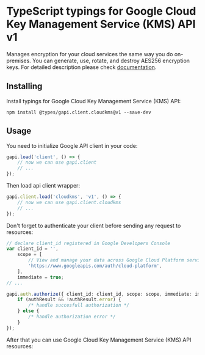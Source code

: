 # TypeScript typings for Google Cloud Key Management Service (KMS) API v1

Manages encryption for your cloud services the same way you do on-premises. You can generate, use, rotate, and destroy AES256 encryption keys.
For detailed description please check [documentation](https://cloud.google.com/kms/).

## Installing

Install typings for Google Cloud Key Management Service (KMS) API:

```
npm install @types/gapi.client.cloudkms@v1 --save-dev
```

## Usage

You need to initialize Google API client in your code:

```typescript
gapi.load('client', () => {
    // now we can use gapi.client
    // ...
});
```

Then load api client wrapper:

```typescript
gapi.client.load('cloudkms', 'v1', () => {
    // now we can use gapi.client.cloudkms
    // ...
});
```

Don't forget to authenticate your client before sending any request to resources:

```typescript
// declare client_id registered in Google Developers Console
var client_id = '',
    scope = [
        // View and manage your data across Google Cloud Platform services
        'https://www.googleapis.com/auth/cloud-platform',
    ],
    immediate = true;
// ...

gapi.auth.authorize({ client_id: client_id, scope: scope, immediate: immediate }, (authResult) => {
    if (authResult && !authResult.error) {
        /* handle succesfull authorization */
    } else {
        /* handle authorization error */
    }
});
```

After that you can use Google Cloud Key Management Service (KMS) API resources:

```typescript
```
